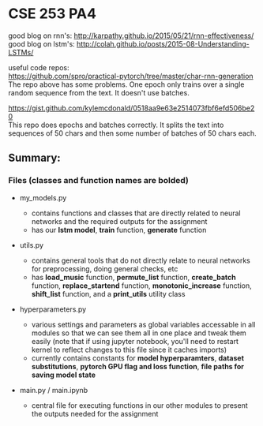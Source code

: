 # CSE 253 PA4 




good blog on rnn's: http://karpathy.github.io/2015/05/21/rnn-effectiveness/  
good blog on lstm's: http://colah.github.io/posts/2015-08-Understanding-LSTMs/  


useful code repos:  
https://github.com/spro/practical-pytorch/tree/master/char-rnn-generation  
The repo above has some problems. One epoch only trains over a single random 
sequence from the text. It doesn't use batches.  

https://gist.github.com/kylemcdonald/0518aa9e63e2514073fbf6efd506be20  
This repo does epochs and batches correctly. It splits the text into sequences
of 50 chars and then some number of batches of 50 chars each. 


## Summary:
### Files (classes and function names are bolded)
  - my_models.py 
    - contains functions and classes that are directly related to neural networks and the required outputs for the assignment
    - has our **lstm model**, **train** function, **generate** function
    
  - utils.py
    - contains general tools that do not directly relate to neural networks for preprocessing, doing general checks, etc
    - has **load_music** function, **permute_list** function, **create_batch** function, **replace_startend** function, **monotonic_increase** function, **shift_list** function, and a **print_utils** utility class
  
  - hyperparameters.py
    - various settings and parameters as global variables accessable in all modules so that we can see them all in one place and tweak them easily (note that if using jupyter notebook, you'll need to restart kernel to reflect changes to this file since it caches imports)
    - currently contains constants for **model hyperparamters**, **dataset substitutions**, **pytorch GPU flag and loss function**, **file paths for saving model state**
    
   - main.py / main.ipynb
     - central file for executing functions in our other modules to present the outputs needed for the assignment
  
